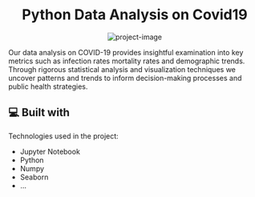 <h1 align="center" id="title">Python Data Analysis on Covid19</h1>

<p align="center"><img src="https://nascireland.org/sites/default/files/styles/full_width/public/2021-01/Covid-19%20World%20Service%20%281%29.png?itok=zUutWhN_" alt="project-image"></p>

<p id="description">Our data analysis on COVID-19 provides insightful examination into key metrics such as infection rates mortality rates and demographic trends. Through rigorous statistical analysis and visualization techniques we uncover patterns and trends to inform decision-making processes and public health strategies.</p>

  
  
<h2>💻 Built with</h2>

Technologies used in the project:

*   Jupyter Notebook
*   Python
*   Numpy
*   Seaborn
*   ...
